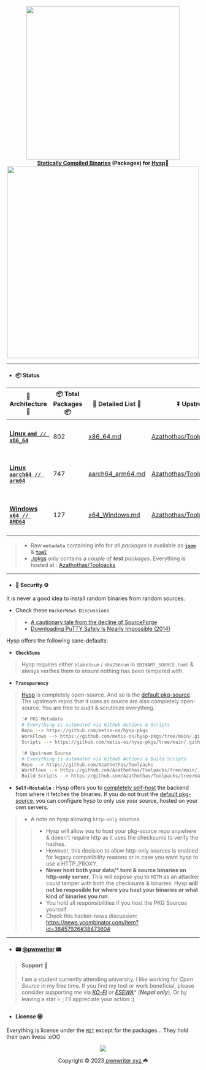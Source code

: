 <!-- This can be changed -->
<p align="center">
    <a href="https://github.com/metis-os/hysp-pkgs">
        <img src="https://github.com/metis-os/hysp-pkgs/assets/58171889/0bdc0282-e018-4bdc-adfd-391392771ff4" width="400"></a>
    <br>
    <b><strong> <a href="https://github.com/Azathothas/Toolpacks">Statically Compiled Binaries</a> (Packages) for <a href="https://github.com/pwnwriter/hysp">Hysp</a>🌷</code></strong></b>
    <br>
  <img src="https://raw.githubusercontent.com/catppuccin/catppuccin/main/assets/palette/macchiato.png" width="500" />
</p>

---
<!-- DO NOT CHANGE -->
- #### 📦 Status
| 🧰 Architecture 🧰 | 📦 Total Packages 📦 | 📝 Detailed List 📝 | ⏬ Upstream Source ⏬ | 🇨🇭 WorkFlows 🇨🇭 |
|---------------------|-----------------------|----------------------|------------------------|-----------------|
|[**Linux `amd // x86_64`**](https://github.com/metis-os/hysp-pkgs/tree/main/data/x86_64)|802| [x86_64.md](https://github.com/metis-os/hysp-pkgs/blob/main/data/x86_64.md) | [Azathothas/Toolpacks/x86_64](https://github.com/Azathothas/Toolpacks/tree/main/x86_64)|[![🛍️ (x86_64)⚙️ Daily 📦 Metadata 🗄️](https://github.com/metis-os/hysp-pkgs/actions/workflows/pkg_metafetcher_metaupdater_x86_64.yaml/badge.svg)](https://github.com/metis-os/hysp-pkgs/actions/workflows/pkg_metafetcher_metaupdater_x86_64.yaml)|
|[**Linux `aarch64 // arm64`**](https://github.com/metis-os/hysp-pkgs/tree/main/data/aarch64_arm64)|747| [aarch64_arm64.md](https://github.com/metis-os/hysp-pkgs/blob/main/data/aarch64_arm64.md) | [Azathothas/Toolpacks/aarch64_arm64](https://github.com/Azathothas/Toolpacks/tree/main/aarch64_arm64)|[![🛍️ (aarch64_arm64) ⚙️ Daily 📦 Metadata 🗄️](https://github.com/metis-os/hysp-pkgs/actions/workflows/pkg_metafetcher_metaupdater_aarch64_arm64.yaml/badge.svg)](https://github.com/metis-os/hysp-pkgs/actions/workflows/pkg_metafetcher_metaupdater_aarch64_arm64.yaml)|
|[**Windows `x64 // AMD64`**](https://github.com/metis-os/hysp-pkgs/tree/main/data/x64_Windows)|127| [x64_Windows.md](https://github.com/metis-os/hysp-pkgs/blob/main/data/x64_Windows.md) | [Azathothas/Toolpacks/x64_Windows](https://github.com/Azathothas/Toolpacks/tree/main/x64_Windows)|[![🛍️ (x64_Windows) ⚙️ Daily 📦 Metadata 🗄️](https://github.com/metis-os/hysp-pkgs/actions/workflows/pkg_metafetcher_metaupdater_x64_Windows.yaml/badge.svg)](https://github.com/metis-os/hysp-pkgs/actions/workflows/pkg_metafetcher_metaupdater_x64_Windows.yaml)|

> - Raw **`metadata`** containing info for _all packages_ is available as [**`json`**](https://github.com/metis-os/hysp-pkgs/blob/main/data/metadata.json) & [**`toml`**](https://github.com/metis-os/hysp-pkgs/blob/main/data/metadata.toml)
> - [./pkgs](https://github.com/metis-os/hysp-pkgs/tree/main/pkgs) only contains a _couple of **test** packages_. Everything is hosted at : [Azathothas/Toolpacks](https://github.com/Azathothas/Toolpacks/tree/main/)
---
- #### 🚧 Security ⚙️
It is never a good idea to install random binaries from random sources. 
- Check these `HackerNews Discussions`
> - [A cautionary tale from the decline of SourceForge](https://news.ycombinator.com/item?id=31110206)
> - [Downloading PuTTY Safely Is Nearly Impossible (2014)](https://news.ycombinator.com/item?id=9577861)

Hysp offers the following sane-defaults:
- **`CheckSums`**
> Hysp requires either `blake3sum` / `sha256sum` in `$BINARY_SOURCE.toml` & always verifies them to ensure nothing has been tampered with.
- **`Transparency`**
> [Hysp](https://github.com/pwnwriter/hysp) is completely open-source. And so is the [default pkg-source](https://github.com/metis-os/hysp-pkgs). The upstream repos that it uses as source are also completely open-source. You are free to audit & scrutinize everything.
> ```bash
> !# PKG Metadata
> # Everything is automated via Github Actions & Scripts
> Repo --> https://github.com/metis-os/hysp-pkgs
> WorkFlows --> https://github.com/metis-os/hysp-pkgs/tree/main/.github/workflows
> Scripts --> https://github.com/metis-os/hysp-pkgs/tree/main/.github/scripts
> 
> !# Upstream Source
> # Everything is automated via Github Actions & Build Scripts
> Repo --> https://github.com/Azathothas/Toolpacks
> WorkFlows --> https://github.com/Azathothas/Toolpacks/tree/main/.github/workflows
> Build Scripts --> https://github.com/Azathothas/Toolpacks/tree/main/.github/scripts
> ```
- **`Self-Hostable`** : Hysp offers you to [completely self-host](https://github.com/pwnwriter/hysp#hosting-custom-repo-) the backend from where it fetches the binaries. If you do not trust the [default pkg-source](https://github.com/metis-os/hysp-pkgs), you can configure hysp to only use your source, hosted on your own servers.
> - A note on hysp allowing `http-only` sources
> > - Hysp will allow you to host your pkg-source repo anywhere & doesn't require http as it uses the checksums to verify the hashes.
> > - However, this decision to allow http-only sources is enabled for legacy compatibility reasons or in case you want hysp to use a HTTP_PROXY.
> > - **Never host both your data/*.toml & source binaries on http-only server.** This will expose you to `MITM` as an attacker could tamper with both the checksums & binaries. Hysp **will not be resposible for where you host your binaries or what kind of binaries you run**.
> > - You hold all responsibilities if you host the PKG Sources yourself.
> > - Check this hacker-news discussion: https://news.ycombinator.com/item?id=38457926#38473604
---
<!-- This can be changed -->
- #### 📟 [@pwnwriter](https://github.com/pwnwriter) 📟
> <a name="support"></a>
> #### Support 💌
>
> I am a student currently attending university. I like working for *Open Source* in my free time. If you find my tool or work beneficial, please consider supporting me via [*KO-FI*](https://ko-fi.com/pwnwriter) or [*ESEWA*](https://metislinux.org/docs/donate)* (***Nepal only***), Or by leaving a star ⭐ ; I'll appreciate your action :)
<a name="license"></a>
- #### License ㊙️
Everything is license under the [`MIT`](https://raw.githubusercontent.com/pwnwriter/hysp/main/LICENSE) except for the packages... 
They hold their own livess :oOO

<p align="center"><img src="https://raw.githubusercontent.com/catppuccin/catppuccin/main/assets/footers/gray0_ctp_on_line.svg?sanitize=true" /></p>
<p align="center">Copyright &copy; 2023<a href="https://pwnwriter.xyz" target="_blank"> pwnwriter xyz </a> ☘️</p> 
